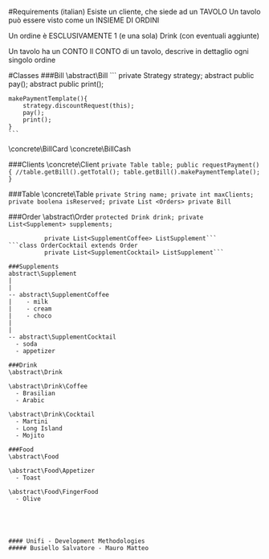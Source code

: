 #Requirements (italian)
Esiste un cliente, che siede ad un TAVOLO
Un tavolo può essere visto come un INSIEME DI ORDINI

Un ordine è ESCLUSIVAMENTE 1 (e una sola) Drink (con eventuali aggiunte)

Un tavolo ha un CONTO
Il CONTO di un tavolo, descrive in dettaglio ogni singolo ordine



#Classes
###Bill
\abstract\Bill
    ```
    private Strategy strategy;
    abstract public pay();
    abstract public print();

    makePaymentTemplate(){
        strategy.discountRequest(this);
        pay();
        print();
    }
    ```
\concrete\BillCard
\concrete\BillCash

###Clients
\concrete\Client
    ```
    private Table table;
    public requestPayment(){
        //table.getBill().getTotal();
        table.getBill().makePaymentTemplate();
    }
    ```

###Table
\concrete\Table
        ```
        private String name;
        private int maxClients;
        private boolena isReserved;
        private List <Orders>
        private Bill
        ```

###Order
\abstract\Order
     ```
     protected Drink drink;
     private List<Supplement> supplements;
     ```

  ```class OrderCoffee extends Order
            private List<SupplementCoffee> ListSupplement```
  ```class OrderCocktail extends Order
            private List<SupplementCocktail> ListSupplement```

###Supplements
abstract\Supplement
|
|
-- abstract\SupplementCoffee
|    - milk
|    - cream
|    - choco
|
|
-- abstract\SupplementCocktail
    - soda
    - appetizer

###Drink
\abstract\Drink

\abstract\Drink\Coffee
    - Brasilian
    - Arabic

\abstract\Drink\Cocktail
    - Martini
    - Long Island
    - Mojito

###Food
\abstract\Food

\abstract\Food\Appetizer
    - Toast

\abstract\Food\FingerFood
    - Olive





 #### Unifi - Development Methodologies
 ##### Busiello Salvatore - Mauro Matteo

